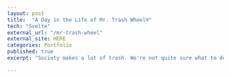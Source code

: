 ```yaml
---
layout: post
title:  "A Day in the Life of Mr. Trash Wheel®"
tech: "Svelte"
external_url: "/mr-trash-wheel"
external_site: HERE
categories: Portfolio
published: true
excerpt: "Society makes a lot of trash. We're not quite sure what to do with it. Anthropomorphizing might help."

---
```

